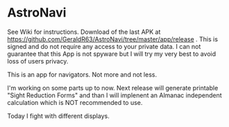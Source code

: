 # AstroNavi

See Wiki for instructions.
Download of the last APK at https://github.com/GeraldR63/AstroNavi/tree/master/app/release .
This is signed and do not require any access to your private data. I can not guarantee that this App is not spyware but I will try my very best to avoid loss of users privacy.

This is an app for navigators. Not more and not less.


I'm working on some parts up to now. Next release will generate printable "Sight Reduction Forms" and than I will implenent an Almanac independent calculation which is NOT recommended to use.

Today I fight with different displays.
